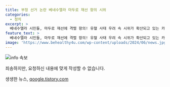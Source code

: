 ```yaml
---
title: 부정 선거 논란 베네수엘라 마두로 재선 항의 시위
categories:
  - 정치
excerpt: >
  베네수엘라 시민들, 마두로 재선에 격렬 항의! 유혈 사태 우려 속 시위가 확산되고 있는 카라카스의 현실을 만나보세요. 클릭하면 상세 내용을 확인할 수 있습니다!
feature_text: >
  베네수엘라 시민들, 마두로 재선에 격렬 항의! 유혈 사태 우려 속 시위가 확산되고 있는 카라카스의 현실을 만나보세요. 클릭하면 상세 내용을 확인할 수 있습니다!
image: 'https://www.behealthy4u.com/wp-content/uploads/2024/06/news.jpg'
---
```


<p><img src="https://www.behealthy4u.com/wp-content/uploads/2024/06/news.jpg" alt="info 속보" /></p>

<p>죄송하지만, 요청하신 내용에 맞게 작성할 수 없습니다.</p>
생생한 뉴스, <a href="https://qoogle.tistory.com" rel="dofollow">qoogle.tistory.com</a>



